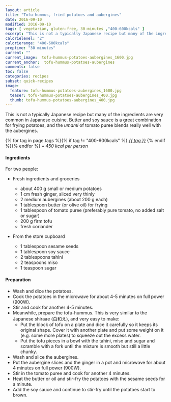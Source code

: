 ```yaml
---
layout: article
title: "Tofu-hummus, fried potatoes and aubergines"
date: 2016-09-10
modified: 2016-09-10
tags: [ vegetarian, gluten-free, 30-minutes ,"400-600kcals" ]
excerpt: "This is not a typically Japanese recipe but many of the ingredients are very common in Japanese cuisine."
calorielevel: "2"
calorierange: "400-600kcals"
preptime: "30 minutes"
current: ""
current_image:  tofu-hummus-potatoes-aubergines_1600.jpg
current_anchor:  tofu-hummus-potatoes-aubergines
comments: false
toc: false
categories: recipes
subset: quick-recipes
image:
  feature: tofu-hummus-potatoes-aubergines_1600.jpg
  teaser: tofu-hummus-potatoes-aubergines_400.jpg
  thumb: tofu-hummus-potatoes-aubergines_400.jpg
---
```


This is not a typically Japanese recipe but many of the ingredients are very common in Japanese cuisine. Butter and soy sauce is a great combination for frying potatoes, and the _umami_ of tomato puree blends really well with the aubergines.

{% for tag in page.tags %}{% if tag != "400-600kcals" %}&nbsp;<a class="post-tag" href="{{ site.url}}/tags/#{{ tag }}">_{{ tag }}_</a>&nbsp;{% endif %}{% endfor %} &bull;&nbsp;<em>450&nbsp;kcal&nbsp;per&nbsp;person</em>&nbsp;&nbsp;<a href="{{ site.url}}/tags/#400-600kcals"><img src="{{ site.url }}/images/battery_lvl_2.png" style="height:1.0em;"></a>

#### Ingredients

For two people:

- Fresh ingredients and groceries
  - about 400 g small or medium potatoes
  - 1 cm fresh ginger, sliced very thinly
  - 2 medium aubergines (about 200 g each)
  - 1 tablespoon butter (or olive oil) for frying
  - 1 tablespoon of tomato puree (preferably pure tomato, no added salt or sugar)
  - 200 g firm tofu
  - fresh coriander

- From the store cupboard
  - 1 tablespoon sesame seeds
  - 1 tablespoon soy sauce 	
  - 2 tablespoons tahini
  - 2 teaspoons miso
  - 1 teaspoon sugar

#### Preparation

- Wash and dice the potatoes.
- Cook the potatoes in the microwave for about 4-5 minutes on full power (900W).
- Stir and cook for another 4-5 minutes.
- Meanwhile, prepare the tofu-hummus. This is very similar to the Japanese shiraae (白和え), and very easy to make:
  - Put the block of tofu on a plate and dice it carefully so it keeps its original shape. Cover it with another plate and put some weight on it (e.g. some more plates) to squeeze out the excess water.
  - Put the tofu pieces in a bowl with the tahini, miso and sugar and scramble with a fork until the mixture is smooth but still a little chunky.
- Wash and slice the aubergines.
- Put the aubergine slices and the ginger in a pot and microwave for about 4 minutes on full power (900W).
- Stir in the tomato puree and cook for another 4 minutes.
- Heat the butter or oil and stir-fry the potatoes with the sesame seeds for a minute.
- Add the soy sauce and continue to stir-fry until the potatoes start to brown.
